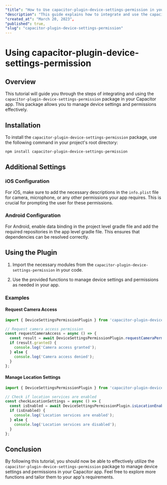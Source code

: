 ```yaml
---
"title": "How to Use capacitor-plugin-device-settings-permission in your Capacitor App",
"description": "This guide explains how to integrate and use the capacitor-plugin-device-settings-permission package in your Capacitor app to manage device settings and permissions.",
"created_at": "March 20, 2023",
"published": true,
"slug": "capacitor-plugin-device-settings-permission"
---
```


# Using capacitor-plugin-device-settings-permission

## Overview

This tutorial will guide you through the steps of integrating and using the `capacitor-plugin-device-settings-permission` package in your Capacitor app. This package allows you to manage device settings and permissions effectively.

## Installation

To install the `capacitor-plugin-device-settings-permission` package, use the following command in your project's root directory:

```bash
npm install capacitor-plugin-device-settings-permission
```

## Additional Settings

### iOS Configuration

For iOS, make sure to add the necessary descriptions in the `info.plist` file for camera, microphone, or any other permissions your app requires. This is crucial for prompting the user for these permissions.

### Android Configuration

For Android, enable data binding in the project level gradle file and add the required repositories in the app level gradle file. This ensures that dependencies can be resolved correctly.

## Using the Plugin

1. Import the necessary modules from the `capacitor-plugin-device-settings-permission` in your code.

2. Use the provided functions to manage device settings and permissions as needed in your app.

### Examples

#### Request Camera Access

```typescript
import { DeviceSettingsPermissionPlugin } from 'capacitor-plugin-device-settings-permission';

// Request camera access permission
const requestCameraAccess = async () => {
  const result = await DeviceSettingsPermissionPlugin.requestCameraPermission();
  if (result.granted) {
    console.log('Camera access granted');
  } else {
    console.log('Camera access denied');
  }
};
```

#### Manage Location Settings

```typescript
import { DeviceSettingsPermissionPlugin } from 'capacitor-plugin-device-settings-permission';

// Check if location services are enabled
const checkLocationSettings = async () => {
  const isEnabled = await DeviceSettingsPermissionPlugin.isLocationEnabled();
  if (isEnabled) {
    console.log('Location services are enabled');
  } else {
    console.log('Location services are disabled');
  }
};
```

## Conclusion

By following this tutorial, you should now be able to effectively utilize the `capacitor-plugin-device-settings-permission` package to manage device settings and permissions in your Capacitor app. Feel free to explore more functions and tailor them to your app's requirements.